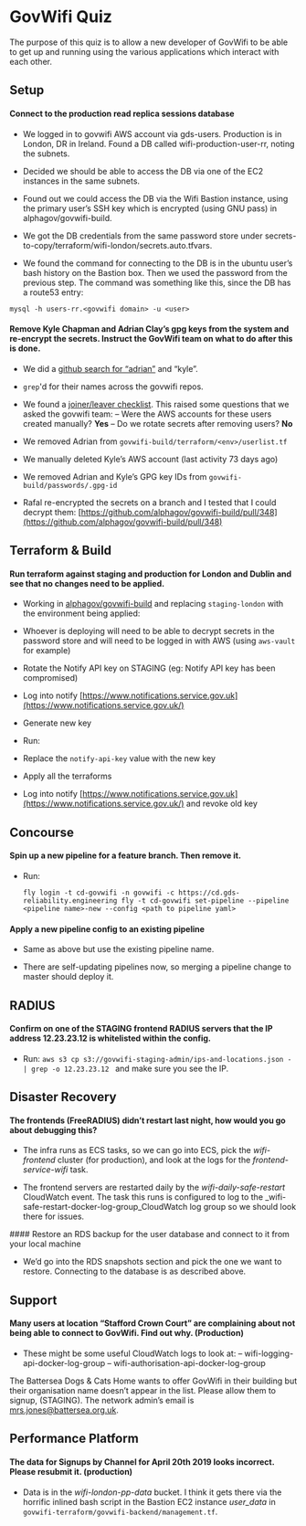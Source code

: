 # GovWifi Quiz

The purpose of this quiz is to allow a new developer of GovWifi to be able to get up and running using the various applications which interact with each other.

## Setup

#### Connect to the production read replica sessions database

- We logged in to govwifi AWS account via gds-users. Production is in London, DR in Ireland. Found a DB called wifi-production-user-rr, noting the subnets.

- Decided we should be able to access the DB via one of the EC2 instances in the same subnets.

- Found out we could access the DB via the Wifi Bastion instance, using the primary user’s SSH key which is encrypted (using GNU pass) in alphagov/govwifi-build.

- We got the DB credentials from the same password store under secrets-to-copy/terraform/wifi-london/secrets.auto.tfvars.

- We found the command for connecting to the DB is in the ubuntu user’s bash history on the Bastion box. Then we used the password from the previous step. The command was something like this, since the DB has a route53 entry:

`mysql -h users-rr.<govwifi domain> -u <user>`

####  Remove Kyle Chapman and Adrian Clay’s gpg keys from the system and re-encrypt the secrets. Instruct the GovWifi team on what to do after this is done.

- We did a  [github search for “adrian”](https://github.com/alphagov/govwifi-build/search?q=adrian&unscoped_q=adrian)  and “kyle”.

- `grep`'d for their names across the govwifi repos.

- We found a  [joiner/leaver checklist](https://github.com/alphagov/govwifi-build/blob/master/docs/joiner-leaver-checklist.md). This raised some questions that we asked the govwifi team:
  – Were the AWS accounts for these users created manually?  **Yes**
  – Do we rotate secrets after removing users?  **No**

- We removed Adrian from  `govwifi-build/terraform/<env>/userlist.tf`

- We manually deleted Kyle’s AWS account (last activity 73 days ago)

- We removed Adrian and Kyle’s GPG key IDs from  `govwifi-build/passwords/.gpg-id`

- Rafal re-encrypted the secrets on a branch and I tested that I could decrypt them:  [https://github.com/alphagov/govwifi-build/pull/348](https://github.com/alphagov/govwifi-build/pull/348)


## Terraform & Build

####  Run terraform against staging and production for London and Dublin and see that no changes need to be applied.

- Working in  [alphagov/govwifi-build](https://github.com/alphagov/govwifi-build)  and replacing  `staging-london`  with the environment being applied:

- Whoever is deploying will need to be able to decrypt secrets in the password store and will need to be logged in with AWS (using  `aws-vault`  for example)

- Rotate the Notify API key on STAGING (eg: Notify API key has been compromised)

- Log into notify  [https://www.notifications.service.gov.uk](https://www.notifications.service.gov.uk/)

- Generate new key

- Run:

- Replace the  `notify-api-key`  value with the new key

- Apply all the terraforms

- Log into notify  [https://www.notifications.service.gov.uk](https://www.notifications.service.gov.uk/)  and revoke old key


## Concourse

#### Spin up a new pipeline for a feature branch. Then remove it.

- Run:

	`fly login -t cd-govwifi -n govwifi -c https://cd.gds-reliability.engineering
	 fly -t cd-govwifi set-pipeline --pipeline <pipeline name>-new --config <path to pipeline yaml>`

#### Apply a new pipeline config to an existing pipeline

- Same as above but use the existing pipeline name.

- There are self-updating pipelines now, so merging a pipeline change to master should deploy it.

## RADIUS

#### Confirm on one of the STAGING frontend RADIUS servers that the IP address 12.23.23.12 is whitelisted within the config.

- Run:
  `aws s3 cp s3://govwifi-staging-admin/ips-and-locations.json - | grep -o 12.23.23.12 `
  and make sure you see the IP.

## Disaster Recovery

#### The frontends (FreeRADIUS) didn’t restart last night, how would you go about debugging this?

- The infra runs as ECS tasks, so we can go into ECS, pick the  _wifi-frontend_  cluster (for production), and look at the logs for the  _frontend-service-wifi_  task.

- The frontend servers are restarted daily by the  _wifi-daily-safe-restart_  CloudWatch event. The task this runs is configured to log to the  _wifi-safe-restart-docker-log-group_CloudWatch log group so we should look there for issues.

#### Restore an RDS backup for the user database and connect to it from your local machine

- We’d go into the RDS snapshots section and pick the one we want to restore. Connecting to the database is as described above.

## Support

#### Many users at location “Stafford Crown Court” are complaining about not being able to connect to GovWifi. Find out why. (Production)

- These might be some useful CloudWatch logs to look at:
  – wifi-logging-api-docker-log-group
  – wifi-authorisation-api-docker-log-group

The Battersea Dogs & Cats Home wants to offer GovWifi in their building but their organisation name doesn’t appear in the list. Please allow them to signup, (STAGING). The network admin’s email is  [mrs.jones@battersea.org.uk](mailto:mrs.jones@battersea.org.uk).

## Performance Platform

#### The data for Signups by Channel for April 20th 2019 looks incorrect. Please resubmit it. (production)

- Data is in the  _wifi-london-pp-data_  bucket. I think it gets there via the horrific inlined bash script in the Bastion EC2 instance  _user_data_  in  `govwifi-terraform/govwifi-backend/management.tf`.
